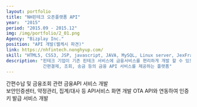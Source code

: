 ```yaml
---
layout: portfolio
title: "NH핀테크 오픈플랫폼 API"
year:  "2015"
period: "2015.09 - 2015.12"
img: /img/portfolio/2_01.png
Agency: "Bizplay Inc."
position: "API 개발(웹케시 파견)"
link: https://nhfintech.nonghyup.com/
skill: "HTML5, CSS3, JSP, javascript, JAVA, MySQL, Linux server, JexFramework3"
description: "핀테크 기업이 기존 핀테크 서비스에 금융서비스를 편리하게 개발 할 수 있도록
              간편결제, 조회, 송금 등의 금융 API 서비스를 제공하는 플랫폼"
---
```

간편수납 및 금융조회 관련 금융API 서비스 개발<br>
보안인증센터, 약정관리, 집계/대사 등 API서비스 화면 개발
OTA API와 연동하여 인증키 발급 서비스 개발  
